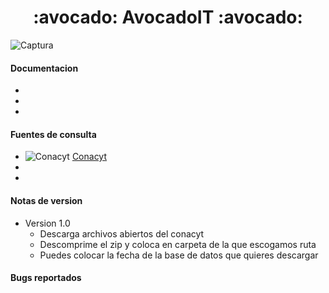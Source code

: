 <h1 align="center">  :avocado: AvocadoIT :avocado:                         
</h1>

![Captura](https://user-images.githubusercontent.com/64434461/105337408-fbf50a80-5b9f-11eb-8cfc-668c7851a330.PNG)


#### Documentacion
-

-
-

#### Fuentes de consulta 
- ![Conacyt](https://user-images.githubusercontent.com/64434461/105337153-b0426100-5b9f-11eb-9d10-239d352fc87f.jpg) [Conacyt](https://datos.covid-19.conacyt.mx/)
- 
-


#### Notas de version
- Version 1.0
  - Descarga archivos abiertos del conacyt
  - Descomprime el zip y coloca en carpeta de la que escogamos ruta
  - Puedes colocar la fecha de la base de datos que quieres descargar


#### Bugs reportados









